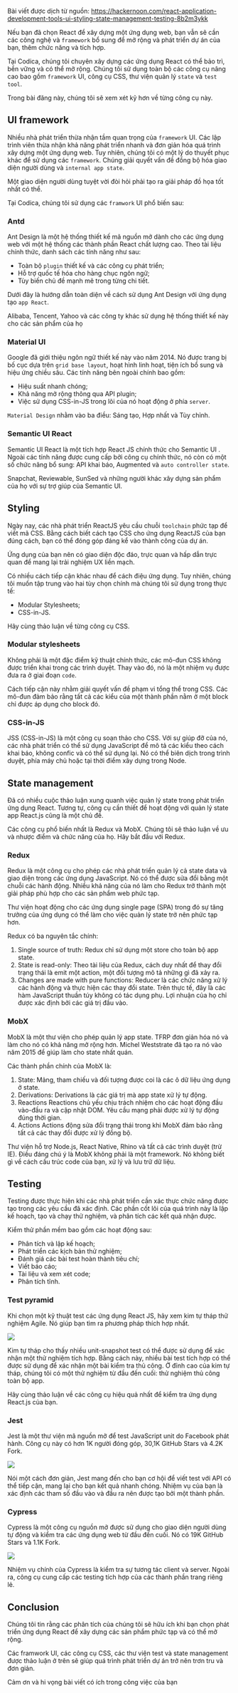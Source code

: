 Bài viết được dịch từ nguồn: https://hackernoon.com/react-application-development-tools-ui-styling-state-management-testing-8b2m3ykk

Nếu bạn đã chọn React để xây dựng một ứng dụng web, bạn vẫn sẽ cần các công nghệ và `framework` bổ sung để mở rộng và phát triển dự án của bạn, thêm chức năng và tích hợp.

Tại Codica, chúng tôi chuyên xây dựng các ứng dụng React có thể bảo trì, bền vững và có thể mở rộng. Chúng tôi sử dụng toàn bộ các công cụ nâng cao bao gồm `framework` UI, công cụ CSS, thư viện quản lý `state` và `test tool`.

Trong bài đăng này, chúng tôi sẽ xem xét kỹ hơn về từng công cụ này.

## UI framework

Nhiều nhà phát triển thừa nhận tầm quan trọng của `framework` UI. Các lập trình viên thừa nhận khả năng phát triển nhanh và đơn giản hóa quá trình xây dựng một ứng dụng web. Tuy nhiên, chúng tôi có một lý do thuyết phục khác để sử dụng các `framework`. Chúng giải quyết vấn đề đồng bộ hóa giao diện người dùng và `internal app state`.

Một giao diện người dùng tuyệt vời đòi hỏi phải tạo ra giải pháp đồ họa tốt nhất có thể.

Tại Codica, chúng tôi sử dụng các `framwork` UI phổ biến sau:

### Antd

Ant Design là một hệ thống thiết kế mã nguồn mở dành cho các ứng dụng web với một hệ thống các thành phần React chất lượng cao. Theo tài liệu chính thức, danh sách các tính năng như sau:

- Toàn bộ `plugin` thiết kế và các công cụ phát triển;
- Hỗ trợ quốc tế hóa cho hàng chục ngôn ngữ;
- Tùy biến chủ đề mạnh mẽ trong từng chi tiết.

Dưới đây là hướng dẫn toàn diện về cách sử dụng Ant Design với ứng dụng tạo `app React`.

Alibaba, Tencent, Yahoo và các công ty khác sử dụng hệ thống thiết kế này cho các sản phẩm của họ

### Material UI

Google đã giới thiệu ngôn ngữ thiết kế này vào năm 2014. Nó được trang bị bố cục dựa trên `grid base layout`, hoạt hình linh hoạt, tiện ích bổ sung và hiệu ứng chiều sâu. Các tính năng bên ngoài chính bao gồm:

- Hiệu suất nhanh chóng;
- Khả năng mở rộng thông qua API plugin;
- Việc sử dụng CSS-in-JS trong lõi của nó hoạt động ở phía `server`.

`Material Design` nhằm vào ba điều: Sáng tạo, Hợp nhất và Tùy chỉnh.

### Semantic UI React

Semantic UI React là một tích hợp React JS chính thức cho Semantic UI . Ngoài các tính năng được cung cấp bởi công cụ chính thức, nó còn có một số chức năng bổ sung: API khai báo, Augmented và `auto controller state`.

Snapchat, Reviewable, SunSed và những người khác xây dựng sản phẩm của họ với sự trợ giúp của Semantic UI.

## Styling

Ngày nay, các nhà phát triển ReactJS yêu cầu chuỗi `toolchain` phức tạp để viết mã CSS. Bằng cách biết cách tạo CSS cho ứng dụng ReactJS của bạn đúng cách, bạn có thể đóng góp đáng kể vào thành công của dự án.

Ứng dụng của bạn nên có giao diện độc đáo, trực quan và hấp dẫn trực quan để mang lại trải nghiệm UX liền mạch.

Có nhiều cách tiếp cận khác nhau để cách điệu ứng dụng. Tuy nhiên, chúng tôi muốn tập trung vào hai tùy chọn chính mà chúng tôi sử dụng trong thực tế:

- Modular Stylesheets;
- CSS-in-JS.

Hãy cùng thảo luận về từng công cụ CSS.

### Modular stylesheets

Không phải là một đặc điểm kỹ thuật chính thức, các mô-đun CSS không được triển khai trong các trình duyệt. Thay vào đó, nó là một nhiệm vụ được đưa ra ở giai đoạn `code`. 

Cách tiếp cận này nhằm giải quyết vấn đề phạm vi tổng thể trong CSS. Các mô-đun đảm bảo rằng tất cả các kiểu của một thành phần nằm ở một block chỉ được áp dụng cho block đó.

### CSS-in-JS

JSS (CSS-in-JS) là một công cụ soạn thảo cho CSS. Với sự giúp đỡ của nó, các nhà phát triển có thể sử dụng JavaScript để mô tả các kiểu theo cách khai báo, không confic và có thể sử dụng lại. Nó có thể biên dịch trong trình duyệt, phía máy chủ hoặc tại thời điểm xây dựng trong Node.

## State management 

Đã có nhiều cuộc thảo luận xung quanh việc quản lý state trong phát triển ứng dụng React. Tương tự, công cụ cần thiết để hoạt động với quản lý state app React.js cũng là một chủ đề.

Các công cụ phổ biến nhất là Redux và MobX. Chúng tôi sẽ thảo luận về ưu và nhược điểm và chức năng của họ. Hãy bắt đầu với Redux.

### Redux

Redux là một công cụ cho phép các nhà phát triển quản lý cả state data và giao diện trong các ứng dụng JavaScript. Nó có thể được sửa đổi bằng một chuỗi các hành động. Nhiều khả năng của nó làm cho Redux trở thành một giải pháp phù hợp cho các sản phẩm web phức tạp.

Thư viện hoạt động cho các ứng dụng single page (SPA) trong đó sự tăng trưởng của ứng dụng có thể làm cho việc quản lý state trở nên phức tạp hơn.

Redux có ba nguyên tắc chính:

1. Single source of truth:
    Redux chỉ sử dụng một store cho toàn bộ app state.
2. State is read-only:
    Theo tài liệu của Redux, cách duy nhất để thay đổi trạng thái là emit một action, một đối tượng mô tả những gì đã xảy ra.
3. Changes are made with pure functions:
    Reducer là các chức năng xử lý các hành động và thực hiện các thay đổi state. Trên thực tế, đây là các hàm JavaScript thuần túy không có tác dụng phụ. Lợi nhuận của họ chỉ được xác định bởi các giá trị đầu vào.

### MobX

MobX là một thư viện cho phép quản lý app state. TFRP đơn giản hóa nó và làm cho nó có khả năng mở rộng hơn. Michel Weststrate đã tạo ra nó vào năm 2015 để giúp làm cho state nhất quán.

Các thành phần chính của MobX là:

1. State:
    Mảng, tham chiếu và đối tượng được coi là các ô dữ liệu ứng dụng ở state.
2. Derivations:
    Derivations là các giá trị mà app state xử lý tự động.
3. Reactions
    Reactions chủ yếu chịu trách nhiệm cho các hoạt động đầu vào-đầu ra và cập nhật DOM. Yêu cầu mạng phải được xử lý tự động đúng thời gian.
4. Actions
    Actions động sửa đổi trạng thái trong khi MobX đảm bảo rằng tất cả các thay đổi được xử lý đồng bộ.
    
Thư viện hỗ trợ Node.js, React Native, Rhino và tất cả các trình duyệt (trừ IE). Điều đáng chú ý là MobX không phải là một framework. Nó không biết gì về cách cấu trúc code của bạn, xử lý và lưu trữ dữ liệu.    

## Testing

Testing được thực hiện khi các nhà phát triển cần xác thực chức năng được tạo trong các yêu cầu đã xác định. Các phần cốt lõi của quá trình này là lập kế hoạch, tạo và chạy thử nghiệm, và phân tích các kết quả nhận được.

Kiểm thử phần mềm bao gồm các hoạt động sau:

- Phân tích và lập kế hoạch;
- Phát triển các kịch bản thử nghiệm;
- Đánh giá các bài test hoàn thành tiêu chí;
- Viết báo cáo;
- Tài liệu và xem xét code;
- Phân tích tĩnh.

### Test pyramid

Khi chọn một kỹ thuật test các ứng dụng React JS, hãy xem kim tự tháp thử nghiệm Agile. Nó giúp bạn tìm ra phương pháp thích hợp nhất.

![](https://images.viblo.asia/3e71bd97-e525-42fe-a8bb-08170f8c7818.png)

Kim tự tháp cho thấy nhiều unit-snapshot test có thể được sử dụng để xác nhận một thử nghiệm tích hợp. Bằng cách này, nhiều bài test tích hợp có thể được sử dụng để xác nhận một bài kiểm tra thủ công. Ở đỉnh cao của kim tự tháp, chúng tôi có một thử nghiệm từ đầu đến cuối: thử nghiệm thủ công toàn bộ app.

Hãy cùng thảo luận về các công cụ hiệu quả nhất để kiểm tra ứng dụng React.js của bạn.

### Jest

Jest là một thư viện mã nguồn mở để test JavaScript unit do Facebook phát hành. Công cụ này có hơn 1K người đóng góp, 30,1K GitHub Stars và 4.2K Fork.

![](https://images.viblo.asia/92fa66a8-8a1f-4d67-b014-52c4f7b8ddf0.png)

Nói một cách đơn giản, Jest mang đến cho bạn cơ hội để viết test với API có thể tiếp cận, mang lại cho bạn kết quả nhanh chóng. Nhiệm vụ của bạn là xác định các tham số đầu vào và đầu ra nên được tạo bởi một thành phần.

### Cypress

Cypress là một công cụ nguồn mở được sử dụng cho giao diện người dùng tự động và kiểm tra các ứng dụng web từ đầu đến cuối. Nó có 19K GitHub Stars và 1.1K Fork.

![](https://images.viblo.asia/cefed359-5d2b-45b3-9cb6-635996c3484f.png)

Nhiệm vụ chính của Cypress là kiểm tra sự tương tác client và server. Ngoài ra, công cụ cung cấp các testing tích hợp của các thành phần trang riêng lẻ.

## Conclusion

Chúng tôi tin rằng các phân tích của chúng tôi sẽ hữu ích khi bạn chọn phát triển ứng dụng React để xây dựng các sản phẩm phức tạp và có thể mở rộng.

Các framwork UI, các công cụ CSS, các thư viện test và state management được thảo luận ở trên sẽ giúp quá trình phát triển dự án trở nên trơn tru và đơn giản.

Cảm ơn và hi vọng bài viết có ích trong công việc của bạn